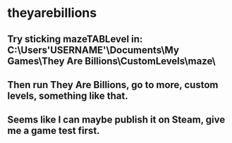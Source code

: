 # theyarebillions
## Try sticking mazeTABLevel in: C:\Users\'USERNAME'\Documents\My Games\They Are Billions\CustomLevels\maze\
## Then run They Are Billions, go to more, custom levels, something like that.
## Seems like I can maybe publish it on Steam, give me a game test first.
